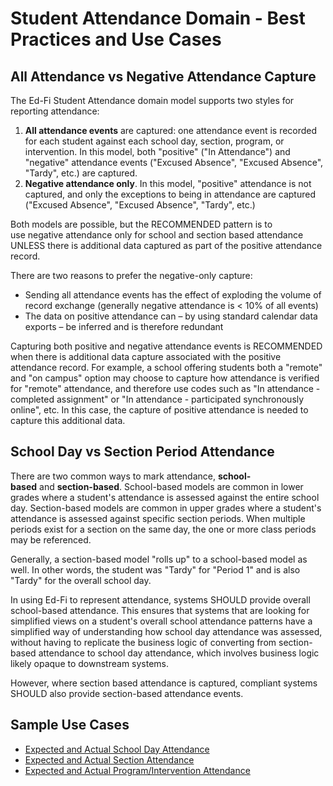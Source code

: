 # Student Attendance Domain - Best Practices and Use Cases

## All Attendance vs Negative Attendance Capture

The Ed-Fi Student Attendance domain model supports two styles for reporting
attendance:

1. **All attendance events** are captured: one attendance event is recorded for
   each student against each school day, section, program, or intervention. In
   this model, both "positive" ("In Attendance") and "negative" attendance
   events ("Excused Absence", "Excused Absence", "Tardy", etc.) are captured.
2. **Negative attendance only**. In this model, "positive" attendance is not
   captured, and only the exceptions to being in attendance are captured
   ("Excused Absence", "Excused Absence", "Tardy", etc.)

Both models are possible, but the RECOMMENDED pattern is to use negative
attendance only for school and section based attendance UNLESS there is
additional data captured as part of the positive attendance record.

There are two reasons to prefer the negative-only capture:

* Sending all attendance events has the effect of exploding the volume of record
  exchange (generally negative attendance is < 10% of all events)
* The data on positive attendance can – by using standard calendar data exports
  – be inferred and is therefore redundant

Capturing both positive and negative attendance events is RECOMMENDED when there
is additional data capture associated with the positive attendance record. For
example, a school offering students both a "remote" and "on campus" option may
choose to capture how attendance is verified for "remote" attendance, and
therefore use codes such as "In attendance - completed assignment" or "In
attendance - participated synchronously online", etc. In this case, the capture
of positive attendance is needed to capture this additional data.

## School Day vs Section Period Attendance

There are two common ways to mark
attendance, **school-based** and **section-based**. School-based models are
common in lower grades where a student's attendance is assessed against the
entire school day. Section-based models are common in upper grades where a
student's attendance is assessed against specific section periods. When multiple
periods exist for a section on the same day, the one or more class periods may
be referenced.

Generally, a section-based model "rolls up" to a school-based model as well. In
other words, the student was "Tardy" for "Period 1" and is also "Tardy" for the
overall school day.

In using Ed-Fi to represent attendance, systems SHOULD provide overall
school-based attendance. This ensures that systems that are looking for
simplified views on a student's overall school attendance patterns have a
simplified way of understanding how school day attendance was assessed, without
having to replicate the business logic of converting from section-based
attendance to school day attendance, which involves business logic likely opaque
to downstream systems.

However, where section based attendance is captured, compliant systems SHOULD
also provide section-based attendance events.

## Sample Use Cases

* [Expected and Actual School Day
  Attendance](./expected-and-actual-school-day-attendance.md)
* [Expected and Actual Section
  Attendance](./expected-and-actual-section-attendance.md)
* [Expected and Actual Program/Intervention
  Attendance](./expected-and-actual-programintervention-attendance.md)
